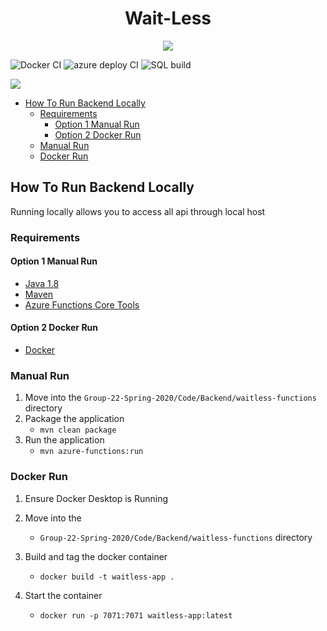 # <div align="center"><b>Wait-Less</b></div>
<p align="center">
  <img src="https://github.com/bggolden11/Group-22-Spring-2020/workflows/Docker%20CI/badge.svg alt="Docker CI"/>
</p>                         
                         
![Docker CI](https://github.com/bggolden11/Group-22-Spring-2020/workflows/Docker%20CI/badge.svg)
![azure deploy CI](https://github.com/cs-440-at-uic/Group-22-Spring-2020/workflows/azure%20deploy%20CI/badge.svg)
![SQL build](https://github.com/cs-440-at-uic/Group-22-Spring-2020/workflows/SQL%20build/badge.svg)

![](https://media.giphy.com/media/jKaFXbKyZFja0/giphy.gif)

  - [How To Run Backend Locally](#how-to-run-backend-locally)
    - [Requirements](#requirements)
      - [Option 1 Manual Run](#option-1-manual-run)
      - [Option 2 Docker Run](#option-2-docker-run)
    - [Manual Run](#manual-run)
    - [Docker Run](#docker-run)

## How To Run Backend Locally
Running locally allows you to access all api through local host

### Requirements
#### Option 1 Manual Run

* [Java 1.8](https://www.oracle.com/java/technologies/javase-downloads.html)
* [Maven](https://maven.apache.org/download.cgi)
* [Azure Functions Core Tools](https://docs.microsoft.com/en-us/azure/azure-functions/functions-run-local?tabs=linux%2Ccsharp%2Cbash#v2)

#### Option 2 Docker Run
* [Docker](https://www.docker.com/products/docker-desktop)

### Manual Run
  1. Move into the ```Group-22-Spring-2020/Code/Backend/waitless-functions``` directory
  2. Package the application 
      * ```mvn clean package```
  3. Run the application 
      * ```mvn azure-functions:run```

### Docker Run
  1. Ensure Docker Desktop is Running
  2. Move into the 
      * ```Group-22-Spring-2020/Code/Backend/waitless-functions``` directory
  3. Build and tag the docker container 
      * ```docker build -t waitless-app .```
  4. Start the container 
      
      * ```docker run -p 7071:7071 waitless-app:latest ```

